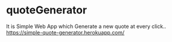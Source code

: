 # quoteGenerator


It is Simple Web App which Generate a new quote at every click.. 
https://simple-quote-generator.herokuapp.com/
